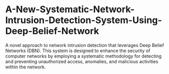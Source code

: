# A-New-Systematic-Network-Intrusion-Detection-System-Using-Deep-Belief-Network
A novel approach to network intrusion detection that leverages Deep Belief Networks (DBN). This system is designed to enhance the security of computer networks by employing a systematic methodology for detecting and preventing unauthorized access, anomalies, and malicious activities within the network.
